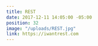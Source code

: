 ```yaml
---
title: REST
date: 2017-12-11 14:05:00 -05:00
position: 32
image: "/uploads/REST.jpg"
link: https://iwantrest.com
---
```


